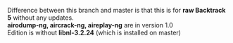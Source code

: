 Difference between this branch and master is that this is for **raw Backtrack 5** without any updates. <br />
**airodump-ng, aircrack-ng, aireplay-ng** are in version 1.0 <br />
Edition is without **libnl-3.2.24** (which is installed on master) <br />
